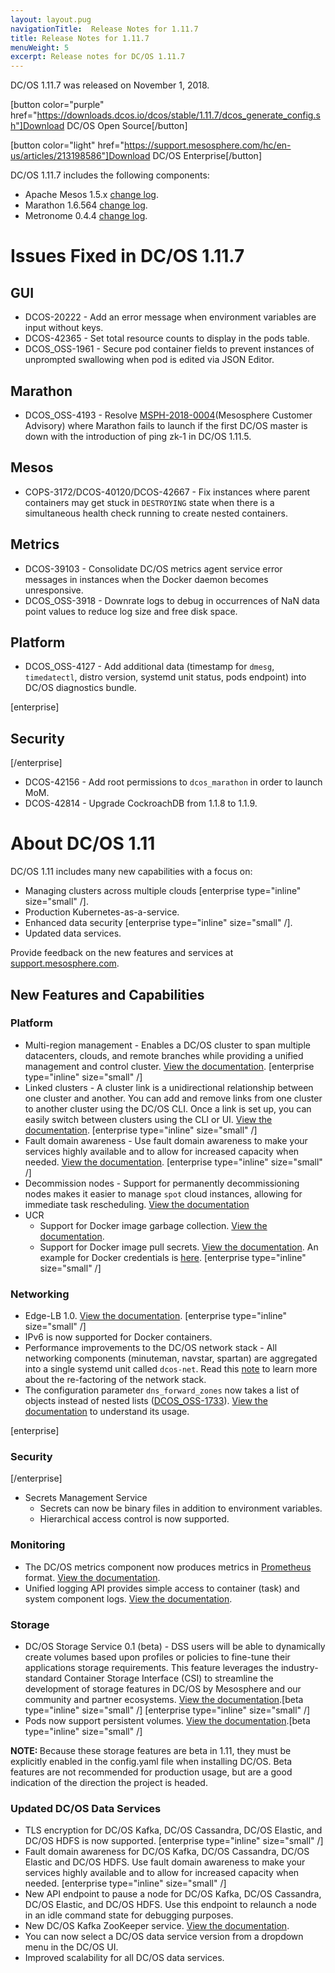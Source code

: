 ```yaml
---
layout: layout.pug
navigationTitle:  Release Notes for 1.11.7
title: Release Notes for 1.11.7
menuWeight: 5
excerpt: Release notes for DC/OS 1.11.7
---
```


DC/OS 1.11.7 was released on November 1, 2018. 

[button color="purple" href="https://downloads.dcos.io/dcos/stable/1.11.7/dcos_generate_config.sh"]Download DC/OS Open Source[/button]

[button color="light" href="https://support.mesosphere.com/hc/en-us/articles/213198586"]Download DC/OS Enterprise[/button]


DC/OS 1.11.7 includes the following components:
- Apache Mesos 1.5.x [change log](https://github.com/apache/mesos/blob/2ead30d/CHANGELOG).
- Marathon 1.6.564 [change log](https://github.com/mesosphere/marathon/tree/3fa693b32).
- Metronome 0.4.4 [change log](https://github.com/dcos/metronome/releases/tag/v0.4.4).


# Issues Fixed in DC/OS 1.11.7

## GUI
- DCOS-20222 - Add an error message when environment variables are input without keys. 
- DCOS-42365 - Set total resource counts to display in the pods table.
- DCOS_OSS-1961 - Secure pod container fields to prevent instances of unprompted swallowing when pod is edited via JSON Editor. 

## Marathon
- DCOS_OSS-4193 - Resolve [MSPH-2018-0004](https://mesosphere-community.force.com/s/article/Critical-Issue-Marathon-MSPH-2018-0004)(Mesosphere Customer Advisory) where Marathon fails to launch if the first DC/OS master is down with the introduction of ping zk-1 in DC/OS 1.11.5.

## Mesos
- COPS-3172/DCOS-40120/DCOS-42667 - Fix instances where parent containers may get stuck in `DESTROYING` state when there is a simultaneous health check running to create nested containers.

## Metrics
- DCOS-39103 - Consolidate DC/OS metrics agent service error messages in instances when the Docker daemon becomes unresponsive.
- DCOS_OSS-3918 - Downrate logs to debug in occurrences of NaN data point values to reduce log size and free disk space. 

## Platform
- DCOS_OSS-4127 - Add additional data (timestamp for `dmesg`, `timedatectl`, distro version, systemd unit status, pods endpoint) into DC/OS diagnostics bundle.

[enterprise]
## Security
[/enterprise]
- DCOS-42156 - Add root permissions to `dcos_marathon` in order to launch MoM.
- DCOS-42814 - Upgrade CockroachDB from 1.1.8 to 1.1.9.

# About DC/OS 1.11

DC/OS 1.11 includes many new capabilities with a focus on:
- Managing clusters across multiple clouds [enterprise type="inline" size="small" /].
- Production Kubernetes-as-a-service.
- Enhanced data security [enterprise type="inline" size="small" /].
- Updated data services.

Provide feedback on the new features and services at [support.mesosphere.com](https://support.mesosphere.com).

## New Features and Capabilities

### Platform
- Multi-region management - Enables a DC/OS cluster to span multiple datacenters, clouds, and remote branches while providing a unified management and control cluster. [View the documentation](/1.11/deploying-services/fault-domain-awareness/). [enterprise type="inline" size="small" /]
- Linked clusters - A cluster link is a unidirectional relationship between one cluster and another. You can add and remove links from one cluster to another cluster using the DC/OS CLI. Once a link is set up, you can easily switch between clusters using the CLI or UI. [View the documentation](/1.11/administering-clusters/multiple-clusters/cluster-links/). [enterprise type="inline" size="small" /]
- Fault domain awareness - Use fault domain awareness to make your services highly available and to allow for increased capacity when needed. [View the documentation](/1.11/deploying-services/fault-domain-awareness/). [enterprise type="inline" size="small" /]
- Decommission nodes - Support for permanently decommissioning nodes makes it easier to manage `spot` cloud instances, allowing for immediate task rescheduling. [View the documentation](/1.11/hybrid-cloud/features/decommission-nodes/)
- UCR
  - Support for Docker image garbage collection. [View the documentation](/1.11/deploying-services/containerizers/).
  - Support for Docker image pull secrets. [View the documentation](/1.11/installing/ent/custom/configuration/configuration-parameters/#cluster-docker-credentials). An example for Docker credentials is [here](/1.11/installing/ent/custom/configuration/examples/#docker-credentials). [enterprise type="inline" size="small" /]

### Networking
- Edge-LB 1.0. [View the documentation](https://docs.mesosphere.com/services/edge-lb/1.0/). [enterprise type="inline" size="small" /]
- IPv6 is now supported for Docker containers.
- Performance improvements to the DC/OS network stack - All networking components (minuteman, navstar, spartan) are aggregated into a single systemd unit called `dcos-net`.  Read this [note](/1.11/networking/#a-note-on-software-re-architecture) to learn more about the re-factoring of the network stack.
- The configuration parameter `dns_forward_zones` now takes a list of objects instead of nested lists ([DCOS_OSS-1733](https://jira.mesosphere.com/browse/DCOS_OSS-1733)). [View the documentation](/1.11/installing/production/advanced-configuration/configuration-reference/#dns-forward-zones) to understand its usage.

[enterprise]
### Security
[/enterprise]
- Secrets Management Service
  - Secrets can now be binary files in addition to environment variables.
  - Hierarchical access control is now supported.

### Monitoring
- The DC/OS metrics component now produces metrics in [Prometheus](https://prometheus.io/docs/instrumenting/exposition_formats/) format. [View the documentation](/1.11/metrics/).
- Unified logging API provides simple access to container (task) and system component logs. [View the documentation](/1.11/monitoring/logging/logging-api/).

### Storage
- DC/OS Storage Service 0.1 (beta) - DSS users will be able to dynamically create volumes based upon profiles or policies to fine-tune their applications storage requirements. This feature leverages the industry-standard Container Storage Interface (CSI) to streamline the development of storage features in DC/OS by Mesosphere and our community and partner ecosystems. [View the documentation](https://docs.mesosphere.com/services/beta-storage/0.1.0-beta/).[beta type="inline" size="small" /] [enterprise type="inline" size="small" /]
- Pods now support persistent volumes. [View the documentation](/1.11/deploying-services/pods/).[beta type="inline" size="small" /]

<p class="message--note"><strong>NOTE: </strong>Because these storage features are beta in 1.11, they must be explicitly enabled in the config.yaml file when installing DC/OS. Beta features are not recommended for production usage, but are a good indication of the direction the project is headed.</p>

### Updated DC/OS Data Services
- TLS encryption for DC/OS Kafka, DC/OS Cassandra, DC/OS Elastic, and DC/OS HDFS is now supported. [enterprise type="inline" size="small" /]
- Fault domain awareness for DC/OS Kafka, DC/OS Cassandra, DC/OS Elastic and DC/OS HDFS. Use fault domain awareness to make your services highly available and to allow for increased capacity when needed. [enterprise type="inline" size="small" /]
- New API endpoint to pause a node for DC/OS Kafka, DC/OS Cassandra, DC/OS Elastic, and DC/OS HDFS. Use this endpoint to relaunch a node in an idle command state for debugging purposes.
- New DC/OS Kafka ZooKeeper service. [View the documentation](/services/kafka-zookeeper/).
- You can now select a DC/OS data service version from a dropdown menu in the DC/OS UI.
- Improved scalability for all DC/OS data services.


